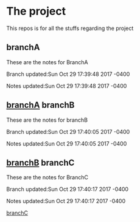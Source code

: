 # The project

This repos is for all the stuffs regarding the project


<a name='branchA'></a>branchA
------------------------------

These are the notes for BranchA

Branch updated:Sun Oct 29 17:39:48 2017 -0400

Notes updated:Sun Oct 29 17:39:48 2017 -0400


[branchA](#branchA)
<a name='branchB'></a>branchB
------------------------------

These are the notes for branchB

Branch updated:Sun Oct 29 17:40:05 2017 -0400

Notes updated:Sun Oct 29 17:40:05 2017 -0400


[branchB](#branchB)
<a name='branchC'></a>branchC
------------------------------

These are the notes for BranchC

Branch updated:Sun Oct 29 17:40:17 2017 -0400

Notes updated:Sun Oct 29 17:40:17 2017 -0400


[branchC](#branchC)
